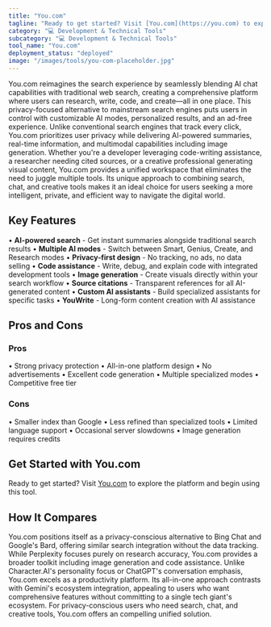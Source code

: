 ```yaml
---
title: "You.com"
tagline: "Ready to get started? Visit [You.com](https://you.com) to explore the platform and begin using this tool...."
category: "💻 Development & Technical Tools"
subcategory: "💻 Development & Technical Tools"
tool_name: "You.com"
deployment_status: "deployed"
image: "/images/tools/you-com-placeholder.jpg"
---
```

You.com reimagines the search experience by seamlessly blending AI chat capabilities with traditional web search, creating a comprehensive platform where users can research, write, code, and create—all in one place. This privacy-focused alternative to mainstream search engines puts users in control with customizable AI modes, personalized results, and an ad-free experience. Unlike conventional search engines that track every click, You.com prioritizes user privacy while delivering AI-powered summaries, real-time information, and multimodal capabilities including image generation. Whether you're a developer leveraging code-writing assistance, a researcher needing cited sources, or a creative professional generating visual content, You.com provides a unified workspace that eliminates the need to juggle multiple tools. Its unique approach to combining search, chat, and creative tools makes it an ideal choice for users seeking a more intelligent, private, and efficient way to navigate the digital world.

## Key Features

• **AI-powered search** - Get instant summaries alongside traditional search results
• **Multiple AI modes** - Switch between Smart, Genius, Create, and Research modes
• **Privacy-first design** - No tracking, no ads, no data selling
• **Code assistance** - Write, debug, and explain code with integrated development tools
• **Image generation** - Create visuals directly within your search workflow
• **Source citations** - Transparent references for all AI-generated content
• **Custom AI assistants** - Build specialized assistants for specific tasks
• **YouWrite** - Long-form content creation with AI assistance

## Pros and Cons

### Pros
• Strong privacy protection
• All-in-one platform design
• No advertisements
• Excellent code generation
• Multiple specialized modes
• Competitive free tier

### Cons
• Smaller index than Google
• Less refined than specialized tools
• Limited language support
• Occasional server slowdowns
• Image generation requires credits

## Get Started with You.com

Ready to get started? Visit [You.com](https://you.com) to explore the platform and begin using this tool.

## How It Compares

You.com positions itself as a privacy-conscious alternative to Bing Chat and Google's Bard, offering similar search integration without the data tracking. While Perplexity focuses purely on research accuracy, You.com provides a broader toolkit including image generation and code assistance. Unlike Character.AI's personality focus or ChatGPT's conversation emphasis, You.com excels as a productivity platform. Its all-in-one approach contrasts with Gemini's ecosystem integration, appealing to users who want comprehensive features without committing to a single tech giant's ecosystem. For privacy-conscious users who need search, chat, and creative tools, You.com offers an compelling unified solution.